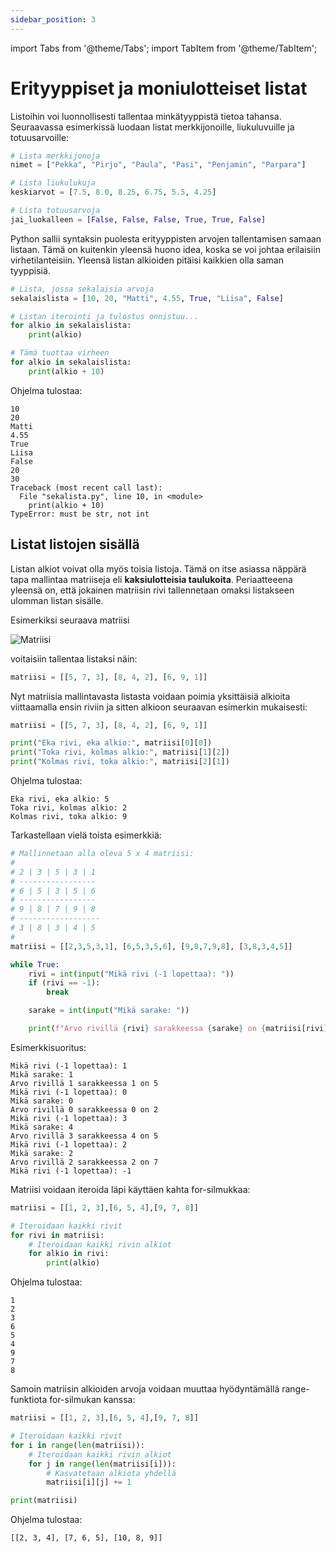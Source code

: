 ```yaml
---
sidebar_position: 3
---
```

import Tabs from '@theme/Tabs';
import TabItem from '@theme/TabItem';


# Erityyppiset ja moniulotteiset listat

Listoihin voi luonnollisesti tallentaa minkätyyppistä tietoa tahansa. Seuraavassa esimerkissä luodaan listat merkkijonoille, liukuluvuille ja totuusarvoille:

```python 
# Lista merkkijonoja
nimet = ["Pekka", "Pirjo", "Paula", "Pasi", "Penjamin", "Parpara"]

# Lista liukulukuja
keskiarvot = [7.5, 8.0, 8.25, 6.75, 5.5, 4.25]

# Lista totuusarvoja
jai_luokalleen = [False, False, False, True, True, False]
 ```

Python sallii syntaksin puolesta erityyppisten arvojen tallentamisen samaan listaan. Tämä on kuitenkin yleensä huono idea, koska se voi johtaa erilaisiin virhetilanteisiin. Yleensä listan alkioiden pitäisi kaikkien olla saman tyyppisiä.

<Tabs>
  <TabItem value="code" label="Koodiesimerkki" default>

  </TabItem>
  <TabItem value="Visualisaatio" label="Visualisaatio">

  </TabItem>
</Tabs>

```python 
# Lista, jossa sekalaisia arvoja
sekalaislista = [10, 20, "Matti", 4.55, True, "Liisa", False]

# Listan iterointi ja tulostus onnistuu...
for alkio in sekalaislista:
    print(alkio)

# Tämä tuottaa virheen
for alkio in sekalaislista:
    print(alkio + 10)
 ```

Ohjelma tulostaa:
``` 
10
20
Matti
4.55
True
Liisa
False
20
30
Traceback (most recent call last):
  File "sekalista.py", line 10, in <module>
    print(alkio + 10)
TypeError: must be str, not int
 ```

## Listat listojen sisällä

Listan alkiot voivat olla myös toisia listoja. Tämä on itse asiassa näppärä tapa mallintaa matriiseja eli **kaksiulotteisia taulukoita**. Periaatteeena yleensä on, että jokainen matriisin rivi tallennetaan omaksi listakseen ulomman listan sisälle.

Esimerkiksi seuraava matriisi

![Matriisi](/img/img-fi/w5-2.png)

voitaisiin tallentaa listaksi näin:

```python 
matriisi = [[5, 7, 3], [8, 4, 2], [6, 9, 1]]
 ```

Nyt matriisia mallintavasta listasta voidaan poimia yksittäisiä alkioita viittaamalla ensin riviin ja sitten alkioon seuraavan esimerkin mukaisesti:

<Tabs>
  <TabItem value="code" label="Koodiesimerkki" default>

  </TabItem>
  <TabItem value="Visualisaatio" label="Visualisaatio">

  </TabItem>
</Tabs>

```python 
matriisi = [[5, 7, 3], [8, 4, 2], [6, 9, 1]]

print("Eka rivi, eka alkio:", matriisi[0][0])
print("Toka rivi, kolmas alkio:", matriisi[1][2])
print("Kolmas rivi, toka alkio:", matriisi[2][1])
 ```

Ohjelma tulostaa:
```
Eka rivi, eka alkio: 5
Toka rivi, kolmas alkio: 2
Kolmas rivi, toka alkio: 9
 ```

Tarkastellaan vielä toista esimerkkiä:

```python 
# Mallinnetaan alla oleva 5 x 4 matriisi:
# 
# 2 | 3 | 5 | 3 | 1
# -----------------
# 6 | 5 | 3 | 5 | 6
# -----------------
# 9 | 8 | 7 | 9 | 8
# ------------------
# 3 | 8 | 3 | 4 | 5
#
matriisi = [[2,3,5,3,1], [6,5,3,5,6], [9,8,7,9,8], [3,8,3,4,5]]

while True:
    rivi = int(input("Mikä rivi (-1 lopettaa): "))
    if (rivi == -1):
        break

    sarake = int(input("Mikä sarake: "))

    print(f"Arvo rivillä {rivi} sarakkeessa {sarake} on {matriisi[rivi][sarake]}")
 ```

Esimerkkisuoritus:
``` 
Mikä rivi (-1 lopettaa): 1
Mikä sarake: 1
Arvo rivillä 1 sarakkeessa 1 on 5
Mikä rivi (-1 lopettaa): 0
Mikä sarake: 0
Arvo rivillä 0 sarakkeessa 0 on 2
Mikä rivi (-1 lopettaa): 3
Mikä sarake: 4
Arvo rivillä 3 sarakkeessa 4 on 5
Mikä rivi (-1 lopettaa): 2
Mikä sarake: 2
Arvo rivillä 2 sarakkeessa 2 on 7
Mikä rivi (-1 lopettaa): -1
 ```

Matriisi voidaan iteroida läpi käyttäen kahta for-silmukkaa:

<Tabs>
  <TabItem value="code" label="Koodiesimerkki" default>

  </TabItem>
  <TabItem value="Visualisaatio" label="Visualisaatio">

  </TabItem>
</Tabs>

```python 
matriisi = [[1, 2, 3],[6, 5, 4],[9, 7, 8]]

# Iteroidaan kaikki rivit
for rivi in matriisi:
    # Iteroidaan kaikki rivin alkiot
    for alkio in rivi:
        print(alkio)
 ```

Ohjelma tulostaa:
``` 
1
2
3
6
5
4
9
7
8
 ```

Samoin matriisin alkioiden arvoja voidaan muuttaa hyödyntämällä range-funktiota for-silmukan kanssa:

<Tabs>
  <TabItem value="code" label="Koodiesimerkki" default>

  </TabItem>
  <TabItem value="Visualisaatio" label="Visualisaatio">

  </TabItem>
</Tabs>

```python 
matriisi = [[1, 2, 3],[6, 5, 4],[9, 7, 8]]

# Iteroidaan kaikki rivit
for i in range(len(matriisi)):
    # Iteroidaan kaikki rivin alkiot
    for j in range(len(matriisi[i])):
        # Kasvatetaan alkiota yhdellä
        matriisi[i][j] += 1

print(matriisi)
 ```

Ohjelma tulostaa:
```
[[2, 3, 4], [7, 6, 5], [10, 8, 9]]
 ```